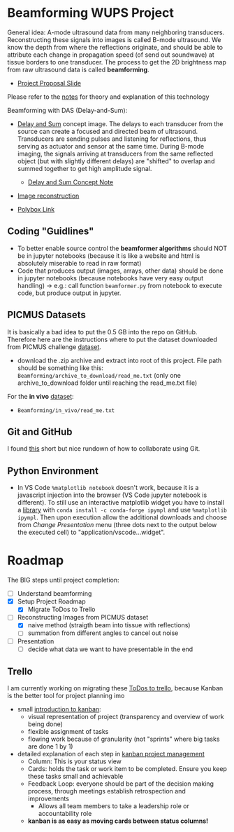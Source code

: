 # Beamforming WUPS Project
General idea: A-mode ultrasound data from many neighboring transducers. Reconstructing these signals into images is called B-mode ultrasound. We know the depth from where the reflections originate, and should be able to attribute each change in propagation speed (of send out soundwave) at tissue borders to one transducer. The process to get the 2D brightness map from raw ultrasound data is called **beamforming**. 

- [Project Proposal Slide](<media/wups project proposal.png>)

Please refer to the [notes](notes/mindmap.md) for theory and explanation of this technology

Beamforming with DAS (Delay-and-Sum):
- [Delay and Sum](juypter/images/ex6_beamforming_das.drawio.png) concept image. The delays to each transducer from the source can create a focused and directed beam of ultrasound. Transducers are sending pulses and listening for reflections, thus serving as actuator and sensor at the same time. During B-mode imaging, the signals arriving at transducers from the same reflected object (but with slightly different delays) are "shifted" to overlap and summed together to get high amplitude signal.
    - [Delay and Sum Concept Note](notes/beamforming_DAS.md)

- [Image reconstruction](media/image_reconstruction.png)

- [Polybox Link](https://polybox.ethz.ch/index.php/apps/files/?dir=/WUPS%20Project&fileid=3513953695)

## Coding "Guidlines"

- To better enable source control the **beamformer algorithms** should NOT be in jupyter notebooks (because it is like a website and html is absolutely miserable to read in raw format)
- Code that produces output (images, arrays, other data) should be done in jupyter notebooks (because notebooks have very easy output handling) -> e.g.: call function `beamformer.py` from notebook to execute code, but produce output in jupyter. 

## PICMUS Datasets

It is basically a bad idea to put the 0.5 GB into the repo on GitHub. Therefore here are the instructions where to put the dataset downloaded from PICMUS challenge [dataset](https://www.creatis.insa-lyon.fr/Challenge/IEEE_IUS_2016/download). 
- download the .zip archive and extract into root of this project. File path should be something like this: `Beamforming/archive_to_download/read_me.txt` (only one archive_to_download folder until reaching the read_me.txt file)

For the **in vivo** [dataset](https://www.creatis.insa-lyon.fr/Challenge/IEEE_IUS_2016/download):
- `Beamforming/in_vivo/read_me.txt`

## Git and GitHub

I found [this](https://medium.com/@jonathanmines/the-ultimate-github-collaboration-guide-df816e98fb67#:~:text=How%20to%20Collaborate%20on%20GitHub%201%20%20Step,Repeat.%20And%20that%E2%80%99s%20pretty%20much%20it%21%20See%20More.) short but nice rundown of how to collaborate using Git. 

## Python Environment
- In VS Code `%matplotlib notebook` doesn't work, because it is a javascript injection into the browser (VS Code jupyter notebook is different). To still use an interactive matplotlib widget you have to install a [library](https://matplotlib.org/ipympl/) with `conda install -c conda-forge ipympl` and use `%matplotlib ipympl`. Then upon execution allow the additional downloads and choose from *Change Presentation* menu (three dots next to the output below the executed cell) to "application/vscode...widget".

# Roadmap

The BIG steps until project completion:

- [ ] Understand beamforming
- [x] Setup Project Roadmap
    - [x] Migrate ToDos to Trello
- [ ] Reconstructing Images from PICMUS dataset
    - [x] naive method (straigth beam into tissue with reflections)
    - [ ] summation from different angles to cancel out noise
- [ ] Presentation
    - [ ] decide what data we want to have presentable in the end

## Trello

I am currently working on migrating these [ToDos to trello](https://trello.com/b/LNgm3pRo), because Kanban is the better tool for project planning imo
- small [introduction to kanban](https://www.atlassian.com/agile/kanban):
    - visual representation of project (transparency and overview of work being done)
    - flexible assignment of tasks
    - flowing work because of granularity (not "sprints" where big tasks are done 1 by 1)
- detailed explanation of each step in [kanban project management](https://thedigitalprojectmanager.com/projects/pm-methodology/how-to-use-kanban-project-management/)
    - Column: This is your status view
    - Cards: holds the task or work item to be completed. Ensure you keep these tasks small and achievable
    - Feedback Loop: everyone should be part of the decision making process, through meetings establish retrospection and improvements
        -  Allows all team members to take a leadership role or accountability role
    - **kanban is as easy as moving cards between status columns!**